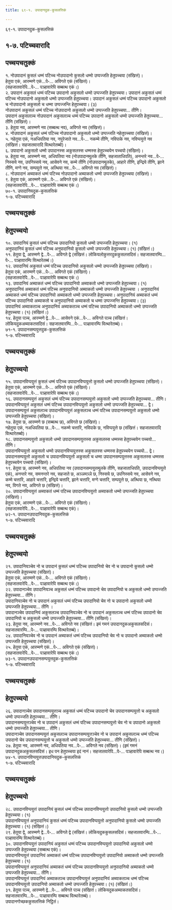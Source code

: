 ```yaml
---
title: ६९-१. उपादानदुक-कुसलत्तिकं

---
```

६९-१. उपादानदुक-कुसलत्तिकं  


## १-७. पटिच्चवारादि



## पच्चयचतुक्कं

१. नोउपादानं कुसलं धम्मं पटिच्च नोउपादानो कुसलो धम्मो उप्पज्जति हेतुपच्चया (संखित्तं)।  
हेतुया एकं, आरम्मणे एकं…पे॰… अविगते एकं (संखित्तं)।  
(सहजातवारेपि…पे॰… पञ्हावारेपि सब्बत्थ एकं।)  
२. उपादानं अकुसलं धम्मं पटिच्च उपादानो अकुसलो धम्मो उप्पज्जति हेतुपच्चया। उपादानं अकुसलं धम्मं पटिच्च नोउपादानो अकुसलो धम्मो उप्पज्जति हेतुपच्चया। उपादानं अकुसलं धम्मं पटिच्च उपादानो अकुसलो च नोउपादानो अकुसलो च धम्मा उप्पज्जन्ति हेतुपच्चया। (३)  
नोउपादानं अकुसलं धम्मं पटिच्च नोउपादानो अकुसलो धम्मो उप्पज्जति हेतुपच्चया… तीणि।  
उपादानं अकुसलञ्च नोउपादानं अकुसलञ्च धम्मं पटिच्च उपादानो अकुसलो धम्मो उप्पज्जति हेतुपच्चया… तीणि (संखित्तं)।  
३. हेतुया नव, आरम्मणे नव (सब्बत्थ नव), अविगते नव (संखित्तं)।  
४. नोउपादानं अकुसलं धम्मं पटिच्च नोउपादानो अकुसलो धम्मो उप्पज्जति नहेतुपच्चया (संखित्तं)।  
५. नहेतुया एकं, नअधिपतिया नव, नपुरेजाते नव…पे॰… नकम्मे तीणि, नविपाके नव, नविप्पयुत्ते नव (संखित्तं। सहजातवारादि वित्थारेतब्बो)।  
६. उपादानो अकुसलो धम्मो उपादानस्स अकुसलस्स धम्मस्स हेतुपच्चयेन पच्चयो (संखित्तं)।  
७. हेतुया नव, आरम्मणे नव, अधिपतिया नव (नोउपादानमूलके तीणि, सहजाताधिपति), अनन्तरे नव…पे॰… निस्सये नव, उपनिस्सये नव, आसेवने नव, कम्मे तीणि (नोउपादानमूलके), आहारे तीणि, इन्द्रिये तीणि, झाने तीणि, मग्गे नव, सम्पयुत्ते नव, अत्थिया नव…पे॰… अविगते नव (संखित्तं)।  
८. नोउपादानं अब्याकतं धम्मं पटिच्च नोउपादानो अब्याकतो धम्मो उप्पज्जति हेतुपच्चया (संखित्तं)।  
९. हेतुया एकं, आरम्मणे एकं…पे॰… अविगते एकं (संखित्तं)।  
(सहजातवारेपि…पे॰… पञ्हावारेपि सब्बत्थ एकं।)  
७०-१. उपादानियदुक-कुसलत्तिकं  
१-७. पटिच्चवारादि  


## पच्चयचतुक्कं



## हेतुपच्चयो

१०. उपादानियं कुसलं धम्मं पटिच्च उपादानियो कुसलो धम्मो उप्पज्जति हेतुपच्चया। (१)  
अनुपादानियं कुसलं धम्मं पटिच्च अनुपादानियो कुसलो धम्मो उप्पज्जति हेतुपच्चया। (१) (संखित्तं।)  
११. हेतुया द्वे, आरम्मणे द्वे…पे॰… अविगते द्वे (संखित्तं। लोकियलोकुत्तरदुककुसलसदिसं। सहजातवारम्पि…पे॰… पञ्हावारम्पि वित्थारेतब्बं।)  
१२. उपादानियं अकुसलं धम्मं पटिच्च उपादानियो अकुसलो धम्मो उप्पज्जति हेतुपच्चया (संखित्तं)।  
हेतुया एकं, आरम्मणे एकं…पे॰… अविगते एकं (संखित्तं)।  
(सहजातवारेपि…पे॰… पञ्हावारेपि सब्बत्थ एकं।)  
१३. उपादानियं अब्याकतं धम्मं पटिच्च उपादानियो अब्याकतो धम्मो उप्पज्जति हेतुपच्चया। (१)  
अनुपादानियं अब्याकतं धम्मं पटिच्च अनुपादानियो अब्याकतो धम्मो उप्पज्जति हेतुपच्चया । अनुपादानियं अब्याकतं धम्मं पटिच्च उपादानियो अब्याकतो धम्मो उप्पज्जति हेतुपच्चया। अनुपादानियं अब्याकतं धम्मं पटिच्च उपादानियो अब्याकतो च अनुपादानियो अब्याकतो च धम्मा उप्पज्जन्ति हेतुपच्चया। (३)  
उपादानियं अब्याकतञ्च अनुपादानियं अब्याकतञ्च धम्मं पटिच्च उपादानियो अब्याकतो धम्मो उप्पज्जति हेतुपच्चया। (१) (संखित्तं।)  
१४. हेतुया पञ्च, आरम्मणे द्वे…पे॰… आसेवने एकं…पे॰… अविगते पञ्च (संखित्तं। लोकियदुकअब्याकतसदिसं। सहजातवारम्पि…पे॰… पञ्हावारम्पि वित्थारेतब्बं)।  
७१-१. उपादानसम्पयुत्तदुक-कुसलत्तिकं  
१-७. पटिच्चवारादि  


## पच्चयचतुक्कं



## हेतुपच्चयो

१५. उपादानविप्पयुत्तं कुसलं धम्मं पटिच्च उपादानविप्पयुत्तो कुसलो धम्मो उप्पज्जति हेतुपच्चया (संखित्तं)।  
हेतुया एकं, आरम्मणे एकं…पे॰… अविगते एकं (संखित्तं)।  
(सहजातवारेपि…पे॰… पञ्हावारेपि सब्बत्थ एकं।)  
१६. उपादानसम्पयुत्तं अकुसलं धम्मं पटिच्च उपादानसम्पयुत्तो अकुसलो धम्मो उप्पज्जति हेतुपच्चया… तीणि।  
उपादानविप्पयुत्तं अकुसलं धम्मं पटिच्च उपादानविप्पयुत्तो अकुसलो धम्मो उप्पज्जति हेतुपच्चया… द्वे।  
उपादानसम्पयुत्तं अकुसलञ्च उपादानविप्पयुत्तं अकुसलञ्च धम्मं पटिच्च उपादानसम्पयुत्तो अकुसलो धम्मो उप्पज्जति हेतुपच्चया (संखित्तं)।  
१७. हेतुया छ, आरम्मणे छ (सब्बत्थ छ), अविगते छ (संखित्तं)।  
नहेतुया एकं, नअधिपतिया छ…पे॰… नकम्मे चत्तारि, नविपाके छ, नविप्पयुत्ते छ (संखित्तं। सहजातवारादि वित्थारेतब्बो)।  
१८. उपादानसम्पयुत्तो अकुसलो धम्मो उपादानसम्पयुत्तस्स अकुसलस्स धम्मस्स हेतुपच्चयेन पच्चयो… तीणि।  
उपादानविप्पयुत्तो अकुसलो धम्मो उपादानविप्पयुत्तस्स अकुसलस्स धम्मस्स हेतुपच्चयेन पच्चयो… द्वे।  
उपादानसम्पयुत्तो अकुसलो च उपादानविप्पयुत्तो अकुसलो च धम्मा उपादानसम्पयुत्तस्स अकुसलस्स धम्मस्स हेतुपच्चयेन पच्चयो (संखित्तं)।  
१९. हेतुया छ, आरम्मणे नव, अधिपतिया नव (उपादानसम्पयुत्तमूलके तीणि, सहजाताधिपति, उपादानविप्पयुत्ते एकं), अनन्तरे नव, समनन्तरे नव, सहजाते छ, अञ्ञमञ्ञे छ, निस्सये छ, उपनिस्सये नव, आसेवने नव, कम्मे चत्तारि, आहारे चत्तारि, इन्द्रिये चत्तारि, झाने चत्तारि, मग्गे चत्तारि, सम्पयुत्ते छ, अत्थिया छ, नत्थिया नव, विगते नव, अविगते छ (संखित्तं)।  
२०. उपादानविप्पयुत्तं अब्याकतं धम्मं पटिच्च उपादानविप्पयुत्तो अब्याकतो धम्मो उप्पज्जति हेतुपच्चया (संखित्तं)।  
हेतुया एकं, आरम्मणे एकं…पे॰… अविगते एकं (संखित्तं)।  
(सहजातवारेपि…पे॰… पञ्हावारेपि सब्बत्थ एकं)।  
७२-१. उपादानउपादानियदुक-कुसलत्तिकं  
१-७. पटिच्चवारादि  


## पच्चयचतुक्कं



## हेतुपच्चयो

२१. उपादानियञ्चेव नो च उपादानं कुसलं धम्मं पटिच्च उपादानियो चेव नो च उपादानो कुसलो धम्मो उप्पज्जति हेतुपच्चया (संखित्तं)।  
हेतुया एकं, आरम्मणे एकं…पे॰… अविगते एकं (संखित्तं)।  
(सहजातवारेपि…पे॰… पञ्हावारेपि सब्बत्थ एकं।)  
२२. उपादानञ्चेव उपादानियञ्च अकुसलं धम्मं पटिच्च उपादानो चेव उपादानियो च अकुसलो धम्मो उप्पज्जति हेतुपच्चया… तीणि।  
उपादानियञ्चेव नो च उपादानं अकुसलं धम्मं पटिच्च उपादानियो चेव नो च उपादानो अकुसलो धम्मो उप्पज्जति हेतुपच्चया… तीणि ।  
उपादानञ्चेव उपादानियं अकुसलञ्च उपादानियञ्चेव नो च उपादानं अकुसलञ्च धम्मं पटिच्च उपादानो चेव उपादानियो च अकुसलो धम्मो उप्पज्जति हेतुपच्चया… तीणि (संखित्तं)।  
२३. हेतुया नव, आरम्मणे नव…पे॰… अविगते नव (संखित्तं। इमं गमनं उपादानदुकअकुसलसदिसं। सहजातवारम्पि…पे॰… पञ्हावारम्पि वित्थारेतब्बं)।  
२४. उपादानियञ्चेव नो च उपादानं अब्याकतं धम्मं पटिच्च उपादानियो चेव नो च उपादानो अब्याकतो धम्मो उप्पज्जति हेतुपच्चया (संखित्तं)।  
२५. हेतुया एकं, आरम्मणे एकं…पे॰… अविगते एकं (संखित्तं)।  
(सहजातवारेपि…पे॰… पञ्हावारेपि सब्बत्थ एकं।)  
७३-१. उपादानउपादानसम्पयुत्तदुक-कुसलत्तिकं  
१-७. पटिच्चवारादि  


## पच्चयचतुक्कं



## हेतुपच्चयो

२६. उपादानञ्चेव उपादानसम्पयुत्तञ्च अकुसलं धम्मं पटिच्च उपादानो चेव उपादानसम्पयुत्तो च अकुसलो धम्मो उप्पज्जति हेतुपच्चया… तीणि।  
उपादानसम्पयुत्तञ्चेव नो च उपादानं अकुसलं धम्मं पटिच्च उपादानसम्पयुत्तो चेव नो च उपादानो अकुसलो धम्मो उप्पज्जति हेतुपच्चया… तीणि।  
उपादानञ्चेव उपादानसम्पयुत्तं अकुसलञ्च उपादानसम्पयुत्तञ्चेव नो च उपादानं अकुसलञ्च धम्मं पटिच्च उपादानो चेव उपादानसम्पयुत्तो च अकुसलो धम्मो उप्पज्जति हेतुपच्चया… तीणि (संखित्तं)।  
२७. हेतुया नव, आरम्मणे नव, अधिपतिया नव…पे॰… अविगते नव (संखित्तं)। (इमं गमनं उपादानदुकअकुसलसदिसं। इध पन हेतुपच्चया इदं नानं। सहजातवारेपि…पे॰… पञ्हावारेपि सब्बत्थ नव।)  
७४-१. उपादानविप्पयुत्तउपादानियदुक-कुसलत्तिकं  
१-७. पटिच्चवारादि  


## पच्चयचतुक्कं



## हेतुपच्चयो

२८. उपादानविप्पयुत्तं उपादानियं कुसलं धम्मं पटिच्च उपादानविप्पयुत्तो उपादानियो कुसलो धम्मो उप्पज्जति हेतुपच्चया। (१)  
उपादानविप्पयुत्तं अनुपादानियं कुसलं धम्मं पटिच्च उपादानविप्पयुत्तो अनुपादानियो कुसलो धम्मो उप्पज्जति हेतुपच्चया। (१) (संखित्तं।)  
२९. हेतुया द्वे, आरम्मणे द्वे…पे॰… अविगते द्वे (संखित्तं। लोकियदुककुसलसदिसं। सहजातवारम्पि…पे॰… पञ्हावारम्पि वित्थारेतब्बं)।  
३०. उपादानविप्पयुत्तं उपादानियं अकुसलं धम्मं पटिच्च उपादानविप्पयुत्तो उपादानियो अकुसलो धम्मो उप्पज्जति हेतुपच्चया (सब्बत्थ एकं)।  
उपादानविप्पयुत्तं उपादानियं अब्याकतं धम्मं पटिच्च उपादानविप्पयुत्तो उपादानियो अब्याकतो धम्मो उप्पज्जति हेतुपच्चया। (१)  
उपादानविप्पयुत्तं अनुपादानियं अब्याकतं धम्मं पटिच्च उपादानविप्पयुत्तो अनुपादानियो अब्याकतो धम्मो उप्पज्जति हेतुपच्चया… तीणि।  
उपादानविप्पयुत्तं उपादानियं अब्याकतञ्च उपादानविप्पयुत्तं अनुपादानियं अब्याकतञ्च धम्मं पटिच्च उपादानविप्पयुत्तो उपादानियो अब्याकतो धम्मो उप्पज्जति हेतुपच्चया। (१) (संखित्तं।)  
३१. हेतुया पञ्च, आरम्मणे द्वे…पे॰… अविगते पञ्च (संखित्तं। लोकियदुकअब्याकतसदिसं। सहजातवारम्पि…पे॰… पञ्हावारम्पि सब्बत्थ वित्थारेतब्बं)।  
उपादानगोच्छककुसलत्तिकं निट्ठितं।  